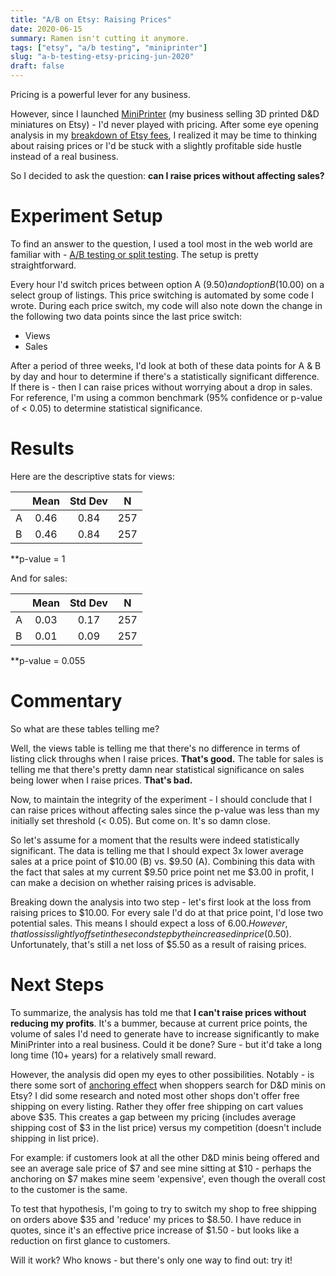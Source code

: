 ```yaml
---
title: "A/B on Etsy: Raising Prices"
date: 2020-06-15
summary: Ramen isn't cutting it anymore.
tags: ["etsy", "a/b testing", "miniprinter"]
slug: "a-b-testing-etsy-pricing-jun-2020"
draft: false
---
```


Pricing is a powerful lever for any business.

However, since I launched [MiniPrinter](https://www.etsy.com/shop/miniprinter) (my business selling 3D printed D&D miniatures on Etsy) - I'd never played with pricing. After some eye opening analysis in my [breakdown of Etsy fees](https://www.aadhi.rocks/posts/etsy-fees-2020), I realized it may be time to thinking about raising prices or I'd be stuck with a slightly profitable side hustle instead of a real business.

So I decided to ask the question: **can I raise prices without affecting sales?**

# Experiment Setup

To find an answer to the question, I used a tool most in the web world are familiar with - [A/B testing or split testing](https://www.optimizely.com/optimization-glossary/split-testing/). The setup is pretty straightforward. 

Every hour I'd switch prices between option A ($9.50) and option B ($10.00) on a select group of listings. This price switching is automated by some code I wrote. During each price switch, my code will also note down the change in the following two data points since the last price switch: 

- Views
- Sales

After a period of three weeks, I'd look at both of these data points for A & B by day and hour to determine if there's a statistically significant difference. If there is - then I can raise prices without worrying about a drop in sales. For reference, I'm using a common benchmark (95% confidence or p-value of < 0.05) to determine statistical significance.

# Results

Here are the descriptive stats for views:

|   | Mean | Std Dev |  N  |
|---|:----:|:-------:|:---:|
| A | 0.46 |   0.84  | 257 |
| B | 0.46 |   0.84  | 257 |

**p-value = 1

And for sales:

|   | Mean | Std Dev |  N  |
|---|:----:|:-------:|:---:|
| A | 0.03 |   0.17  | 257 |
| B | 0.01 |   0.09  | 257 |

**p-value = 0.055

# Commentary

So what are these tables telling me? 

Well, the views table is telling me that there's no difference in terms of listing click throughs when I raise prices. **That's good.** The table for sales is telling me that there's pretty damn near statistical significance on sales being lower when I raise prices. **That's bad.**

Now, to maintain the integrity of the experiment - I should conclude that I can raise prices without affecting sales since the p-value was less than my initially set threshold (< 0.05). But come on. It's so damn close.

So let's assume for a moment that the results were indeed statistically significant. The data is telling me that I should expect 3x lower average sales at a price point of $10.00 (B) vs. $9.50 (A). Combining this data with the fact that sales at my current $9.50 price point net me $3.00 in profit, I can make a decision on whether raising prices is advisable.

Breaking down the analysis into two step - let's first look at the loss from raising prices to $10.00. For every sale I'd do at that price point, I'd lose two potential sales. This means I should expect a loss of $6.00. However, that loss is slightly offset in the second step by the increased in price ($0.50). Unfortunately, that's still a net loss of $5.50 as a result of raising prices.

# Next Steps

To summarize, the analysis has told me that **I can't raise prices without reducing my profits**. It's a bummer, because at current price points, the volume of sales I'd need to generate have to increase significantly to make MiniPrinter into a real business. Could it be done? Sure - but it'd take a long long time (10+ years) for a relatively small reward.

However, the analysis did open my eyes to other possibilities. Notably - is there some sort of [anchoring effect](https://www.pon.harvard.edu/daily/negotiation-skills-daily/the-drawbacks-of-goals/) when shoppers search for D&D minis on Etsy? I did some research and noted most other shops don't offer free shipping on every listing. Rather they offer free shipping on cart values above $35. This creates a gap between my pricing (includes average shipping cost of $3 in the list price) versus my competition (doesn't include shipping in list price).

For example: if customers look at all the other D&D minis being offered and see an average sale price of $7 and see mine sitting at $10 - perhaps the anchoring on $7 makes mine seem 'expensive', even though the overall cost to the customer is the same.

To test that hypothesis, I'm going to try to switch my shop to free shipping on orders above $35 and 'reduce' my prices to $8.50. I have reduce in quotes, since it's an effective price increase of $1.50 - but looks like a reduction on first glance to customers.

Will it work? Who knows - but there's only one way to find out: try it!
